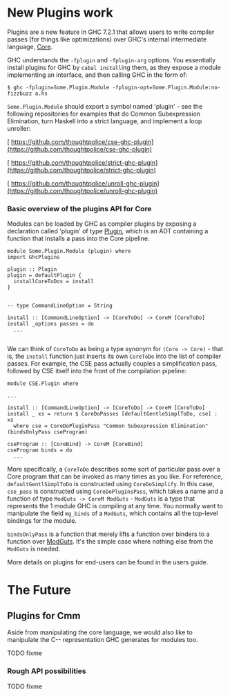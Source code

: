 # New Plugins work



Plugins are a new feature in GHC 7.2.1 that allows users to write compiler passes (for things like optimizations) over GHC's internal intermediate language, [Core](commentary/compiler/core-syn-type).



GHC understands the `-fplugin` and `-fplugin-arg` options. You essentially install plugins for GHC by `cabal install`ing them, as they expose a module implementing an interface, and then calling GHC in the form of:


```wiki
$ ghc -fplugin=Some.Plugin.Module -fplugin-opt=Some.Plugin.Module:no-fizzbuzz a.hs
```


`Some.Plugin.Module` should export a symbol named 'plugin' - see the following repositories for examples that do Common Subexpression Elimination, turn Haskell into a strict language, and implement a loop unroller:



[
https://github.com/thoughtpolice/cse-ghc-plugin](https://github.com/thoughtpolice/cse-ghc-plugin)



[
https://github.com/thoughtpolice/strict-ghc-plugin](https://github.com/thoughtpolice/strict-ghc-plugin)



[
https://github.com/thoughtpolice/unroll-ghc-plugin](https://github.com/thoughtpolice/unroll-ghc-plugin)


### Basic overview of the plugins API for Core



Modules can be loaded by GHC as compiler plugins by exposing a declaration called 'plugin' of type [Plugin](http://www.haskell.org/ghc/docs/latest/html/libraries/ghc-7.2.2/CoreMonad.html#t:Plugin), which is an ADT containing a function that installs a pass into the Core pipeline.


```wiki
module Some.Plugin.Module (plugin) where
import GhcPlugins

plugin :: Plugin
plugin = defaultPlugin {
  installCoreToDos = install
}


-- type CommandLineOption = String

install :: [CommandLineOption] -> [CoreToDo] -> CoreM [CoreToDo]
install _options passes = do
  ...


```


We can think of `CoreToDo` as being a type synonym for `(Core -> Core)` - that is, the `install` function just inserts its own `CoreToDo` into the list of compiler passes. For example, the CSE pass actually couples a simplification pass, followed by CSE itself into the front of the compilation pipeline:


```wiki
module CSE.Plugin where

...

install :: [CommandLineOption] -> [CoreToDo] -> CoreM [CoreToDo]
install _ xs = return $ CoreDoPasses [defaultGentleSimplToDo, cse] : xs
  where cse = CoreDoPluginPass "Common Subexpression Elimination" (bindsOnlyPass cseProgram)

cseProgram :: [CoreBind] -> CoreM [CoreBind]
cseProgram binds = do
  ...
```


More specifically, a `CoreToDo` describes some sort of particular pass over a Core program that can be invoked as many times as you like. For reference, `defaultGentlSimplToDo` is constructed using `CoreDoSimplify`. In this case, `cse_pass` is constructed using `CoreDoPluginsPass`, which takes a name and a function of type `ModGuts -> CoreM ModGuts` - `ModGuts` is a type that represents the 1 module GHC is compiling at any time. You normally want to manipulate the field `mg_binds` of a `ModGuts`, which contains all the top-level bindings for the module.



`bindsOnlyPass` is a function that merely lifts a function over binders to a function over [ModGuts](http://www.haskell.org/ghc/docs/latest/html/libraries/ghc-7.2.2/HscTypes.html#t:ModGuts). It's the simple case where nothing else from the `ModGuts` is needed.



More details on plugins for end-users can be found in the users guide.


# The Future


## Plugins for Cmm



Aside from manipulating the core language, we would also like to manipulate the C-- representation GHC generates for modules too.



TODO fixme


### Rough API possibilities



TODO fixme


